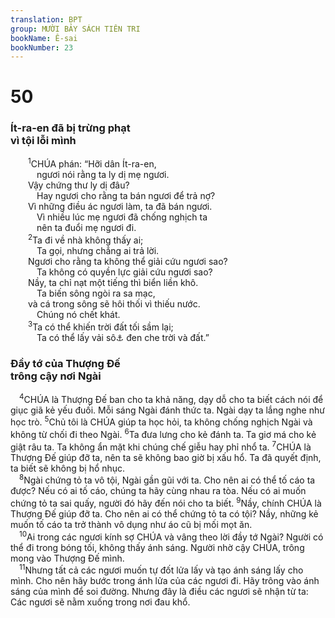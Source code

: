 ```yaml
---
translation: BPT
group: MƯỜI BẢY SÁCH TIÊN TRI
bookName: Ê-sai 
bookNumber: 23
---
```


<div class="title"><h1>50</h1><h3>Ít-ra-en đã bị trừng phạt<br/>vì tội lỗi mình</h3></div>
<span class="verse es_50_1">  <sup>1</sup>CHÚA phán: “Hỡi dân Ít-ra-en,<br/>   ngươi nói rằng ta ly dị mẹ ngươi.<br/>  Vậy chứng thư ly dị đâu?<br/>   Hay ngươi cho rằng ta bán ngươi để trả nợ?<br/>  Vì những điều ác ngươi làm, ta đã bán ngươi.<br/>   Vì nhiều lúc mẹ ngươi đã chống nghịch ta<br/>   nên ta đuổi mẹ ngươi đi.<br/></span>
<span class="verse es_50_2">  <sup>2</sup>Ta đi về nhà không thấy ai;<br/>   Ta gọi, nhưng chẳng ai trả lời.<br/>  Ngươi cho rằng ta không thể giải cứu ngươi sao?<br/>   Ta không có quyền lực giải cứu ngươi sao?<br/>  Nầy, ta chỉ nạt một tiếng thì biển liền khô.<br/>   Ta biến sông ngòi ra sa mạc,<br/>  và cá trong sông sẽ hôi thối vì thiếu nước.<br/>   Chúng nó chết khát.<br/></span>
<span class="verse es_50_3">  <sup>3</sup>Ta có thể khiến trời đất tối sầm lại;<br/>   Ta có thể lấy vải sô<a data-toggle="tooltip" data-placement="bottom" title="Một loại vải thô làm bằng lông thú vật mà đôi khi người ta dùng để tỏ sự buồn rầu.">⚓</a> đen che trời và đất.”<br/></span>
<div class="title"><h3>Đầy tớ của Thượng Đế<br/>trông cậy nơi Ngài</h3></div>
<span class="verse es_50_4"> <sup>4</sup>CHÚA là Thượng Đế ban cho ta khả năng, dạy dỗ cho ta biết cách nói để giục giã kẻ yếu đuối. Mỗi sáng Ngài đánh thức ta. Ngài dạy ta lắng nghe như học trò.</span>
<span class="verse es_50_5"><sup>5</sup>Chủ tôi là CHÚA giúp ta học hỏi, ta không chống nghịch Ngài và không từ chối đi theo Ngài.</span>
<span class="verse es_50_6"><sup>6</sup>Ta đưa lưng cho kẻ đánh ta. Ta giơ má cho kẻ giật râu ta. Ta không ẩn mặt khi chúng chế giễu hay phỉ nhổ ta.</span>
<span class="verse es_50_7"><sup>7</sup>CHÚA là Thượng Đế giúp đỡ ta, nên ta sẽ không bao giờ bị xấu hổ. Ta đã quyết định, ta biết sẽ không bị hổ nhục.<br/></span>
<span class="verse es_50_8"> <sup>8</sup>Ngài chứng tỏ ta vô tội, Ngài gần gũi với ta. Cho nên ai có thể tố cáo ta được? Nếu có ai tố cáo, chúng ta hãy cùng nhau ra tòa. Nếu có ai muốn chứng tỏ ta sai quấy, người đó hãy đến nói cho ta biết.</span>
<span class="verse es_50_9"><sup>9</sup>Nầy, chính CHÚA là Thượng Đế giúp đỡ ta. Cho nên ai có thể chứng tỏ ta có tội? Nầy, những kẻ muốn tố cáo ta trở thành vô dụng như áo cũ bị mối mọt ăn.<br/></span>
<span class="verse es_50_10"> <sup>10</sup>Ai trong các ngươi kính sợ CHÚA và vâng theo lời đầy tớ Ngài? Người có thể đi trong bóng tối, không thấy ánh sáng. Người nhờ cậy CHÚA, trông mong vào Thượng Đế mình.<br/></span>
<span class="verse es_50_11"> <sup>11</sup>Nhưng tất cả các ngươi muốn tự đốt lửa lấy và tạo ánh sáng lấy cho mình. Cho nên hãy bước trong ánh lửa của các ngươi đi. Hãy trông vào ánh sáng của mình để soi đường. Nhưng đây là điều các ngươi sẽ nhận từ ta: Các ngươi sẽ nằm xuống trong nơi đau khổ.<br/></span>
